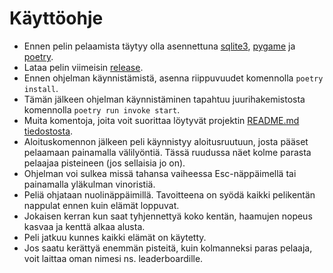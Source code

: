# Käyttöohje

- Ennen pelin pelaamista täytyy olla asennettuna [sqlite3](https://www.sqlite.org/index.html), [pygame](https://www.pygame.org/news) ja [poetry](https://python-poetry.org/).
- Lataa pelin viimeisin [release](https://github.com/henriimmonen/ot-harjoitustyo/releases/tag/Viikko6).
- Ennen ohjelman käynnistämistä, asenna riippuvuudet komennolla `poetry install`.
- Tämän jälkeen ohjelman käynnistäminen tapahtuu juurihakemistosta komennolla `poetry run invoke start`.
- Muita komentoja, joita voit suorittaa löytyvät projektin [README.md tiedostosta](https://github.com/henriimmonen/ot-harjoitustyo/blob/master/README.md).
- Aloituskomennon jälkeen peli käynnistyy aloitusruutuun, josta pääset pelaamaan painamalla välilyöntiä. Tässä ruudussa näet kolme parasta pelaajaa pisteineen (jos sellaisia jo on).
- Ohjelman voi sulkea missä tahansa vaiheessa Esc-näppäimellä tai painamalla yläkulman vinoristiä. 
- Peliä ohjataan nuolinäppäimillä. Tavoitteena on syödä kaikki pelikentän nappulat ennen kuin elämät loppuvat.
- Jokaisen kerran kun saat tyhjennettyä koko kentän, haamujen nopeus kasvaa ja kenttä alkaa alusta.
- Peli jatkuu kunnes kaikki elämät on käytetty.
- Jos saatu kerättyä enemmän pisteitä, kuin kolmanneksi paras pelaaja, voit laittaa oman nimesi ns. leaderboardille. 
